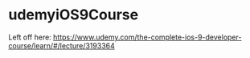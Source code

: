 # udemyiOS9Course

Left off here:
https://www.udemy.com/the-complete-ios-9-developer-course/learn/#/lecture/3193364


